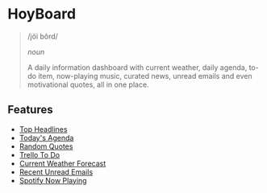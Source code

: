 # HoyBoard

> /jöi bôrd/
> 
> _noun_
> 
> A daily information dashboard with current weather, daily agenda, to-do item, now-playing music, curated news, unread emails and even motivational quotes, all in one place.

## Features

- [Top Headlines](https://newsapi.org/)
- [Today's Agenda](https://developers.google.com/calendar)
- [Random Quotes](https://api.quotable.io/)
- [Trello To Do](https://developer.atlassian.com/cloud/trello/guides/rest-api/api-introduction/)
- [Current Weather Forecast](https://www.weatherapi.com/)
- [Recent Unread Emails](https://developers.google.com/gmail/api/)
- [Spotify Now Playing](https://developer.spotify.com/documentation/web-api/)
